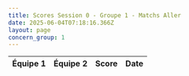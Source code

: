 ```yaml
---
title: Scores Session 0 - Groupe 1 - Matchs Aller
date: 2025-06-04T07:18:16.366Z
layout: page
concern_group: 1
---
```




| Équipe 1 | Équipe 2 | Score | Date |
|----------|----------|-------|------|

